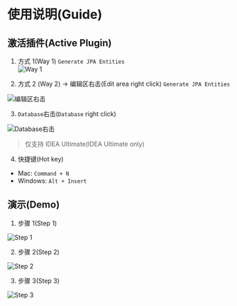 # 使用说明(Guide)
## 激活插件(Active Plugin)
1. 方式 1(Way 1) `Generate JPA Entities` <br>
![Way 1](doc/package_right_click.png)

2. 方式 2 (Way 2) -> 编辑区右击(Edit area right click) `Generate JPA Entities` <br>

![编辑区右击](doc/editor_right_click.png)

3. `Database`右击(`Database` right click)<br>

![Database右击](doc/database_right_click_generate.png)

> 仅支持 IDEA Ultimate(IDEA Ultimate only)
4. 快捷键(Hot key)
 - Mac: `Command + N`
 - Windows: `Alt + Insert`
 
## 演示(Demo)
1. 步骤 1(Step 1)<br>

![Step 1](doc/set_database_connection.png)

2. 步骤 2(Step 2)<br>

![Step 2](doc/generate_setting.png)

3. 步骤 3(Step 3)<br>

![Step 3](doc/select_and_generate.png)
